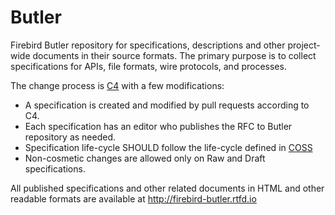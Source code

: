 # Butler

Firebird Butler repository for specifications, descriptions and other project-wide documents in their source formats. The primary purpose is to collect specifications for APIs, file formats, wire protocols, and processes.

The change process is [C4](http://firebird-butler.rtfd.io/en/latest/rfc/1/C4.html) with a few modifications:

- A specification is created and modified by pull requests according to C4.
- Each specification has an editor who publishes the RFC to Butler repository as needed.
- Specification life-cycle SHOULD follow the life-cycle defined in [COSS](http://firebird-butler.rtfd.io/en/latest/rfc/2/COSS.html)
- Non-cosmetic changes are allowed only on Raw and Draft specifications.

All published specifications and other related documents in HTML and other readable formats are available at http://firebird-butler.rtfd.io

